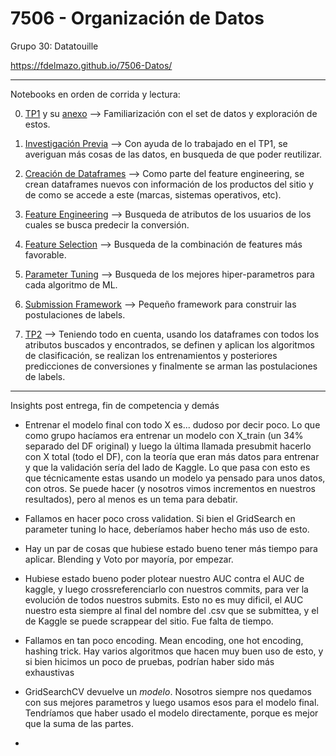 # 7506 - Organización de Datos

Grupo 30: Datatouille

https://fdelmazo.github.io/7506-Datos/

---

Notebooks en orden de corrida y lectura:

0. [TP1](../TP1/TP1.ipynb) y su [anexo](../TP1/anexo.ipynb) --> Familiarización con el set de datos y exploración de estos.

1. [Investigación Previa](investigacion.ipynb) --> Con ayuda de lo trabajado en el TP1, se averiguan más cosas de las datos, en busqueda de que poder reutilizar.

2. [Creación de Dataframes](new_dataframes.ipynb) --> Como parte del feature engineering, se crean dataframes nuevos con información de los productos del sitio y de como se accede a este (marcas, sistemas operativos, etc).

3. [Feature Engineering](feature_engineering.html) --> Busqueda de atributos de los usuarios de los cuales se busca predecir la conversión.

4. [Feature Selection](feature_selection.ipynb) --> Busqueda de la combinación de features más favorable.

5. [Parameter Tuning](parameter_tuning.ipynb) --> Busqueda de los mejores hiper-parametros para cada algoritmo de ML.

6. [Submission Framework](submission_framework.ipynb) --> Pequeño framework para construir las postulaciones de labels. 

7. [TP2](TP2.ipynb) --> Teniendo todo en cuenta, usando los dataframes con todos los atributos buscados y encontrados, se definen y aplican los algoritmos de clasificación, se realizan los entrenamientos y posteriores predicciones de conversiones y finalmente se arman las postulaciones de labels.

---

Insights post entrega, fin de competencia y demás

- Entrenar el modelo final con todo X es... dudoso por decir poco. Lo que como grupo hacíamos era entrenar un modelo con X_train (un 34% separado del DF original) y luego la última llamada presubmit hacerlo con X total (todo el DF), con la teoría que eran más datos para entrenar y que la validación sería del lado de Kaggle. Lo que pasa con esto es que técnicamente estas usando un modelo ya pensado para unos datos, con otros. Se puede hacer (y nosotros vimos incrementos en nuestros resultados), pero al menos es un tema para debatir.

- Fallamos en hacer poco cross validation. Si bien el GridSearch en parameter tuning lo hace, deberíamos haber hecho más uso de esto.

- Hay un par de cosas que hubiese estado bueno tener más tiempo para aplicar. Blending y Voto por mayoría, por empezar.

- Hubiese estado bueno poder plotear nuestro AUC contra el AUC de kaggle, y luego crossreferenciarlo con nuestros commits, para ver la evolución de todos nuestros submits. Esto no es muy dificil, el AUC nuestro esta siempre al final del nombre del .csv que se submittea, y el de Kaggle se puede scrappear del sitio. Fue falta de tiempo.

- Fallamos en tan poco encoding. Mean encoding, one hot encoding, hashing trick. Hay varios algoritmos que hacen muy buen uso de esto, y si bien hicimos un poco de pruebas, podrían haber sido más exhaustivas

- GridSearchCV devuelve un *modelo*. Nosotros siempre nos quedamos con sus mejores parametros y luego usamos esos para el modelo final. Tendríamos que haber usado el modelo directamente, porque es mejor que la suma de las partes.

- 